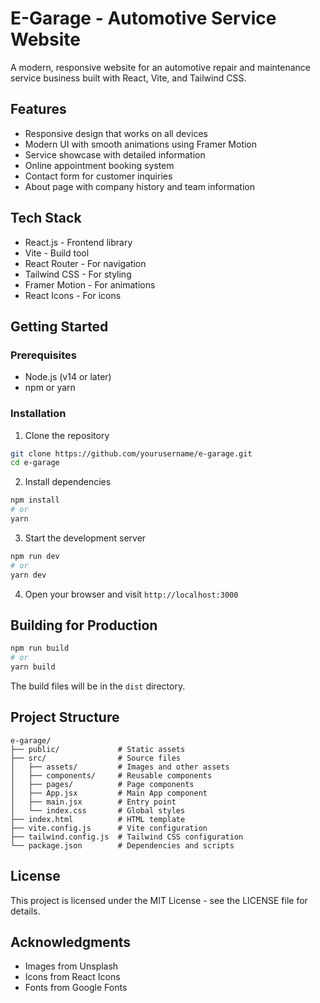 # E-Garage - Automotive Service Website

A modern, responsive website for an automotive repair and maintenance service business built with React, Vite, and Tailwind CSS.

## Features

- Responsive design that works on all devices
- Modern UI with smooth animations using Framer Motion
- Service showcase with detailed information
- Online appointment booking system
- Contact form for customer inquiries
- About page with company history and team information

## Tech Stack

- React.js - Frontend library
- Vite - Build tool
- React Router - For navigation
- Tailwind CSS - For styling
- Framer Motion - For animations
- React Icons - For icons

## Getting Started

### Prerequisites

- Node.js (v14 or later)
- npm or yarn

### Installation

1. Clone the repository
```bash
git clone https://github.com/yourusername/e-garage.git
cd e-garage
```

2. Install dependencies
```bash
npm install
# or
yarn
```

3. Start the development server
```bash
npm run dev
# or
yarn dev
```

4. Open your browser and visit `http://localhost:3000`

## Building for Production

```bash
npm run build
# or
yarn build
```

The build files will be in the `dist` directory.

## Project Structure

```
e-garage/
├── public/             # Static assets
├── src/                # Source files
│   ├── assets/         # Images and other assets
│   ├── components/     # Reusable components
│   ├── pages/          # Page components
│   ├── App.jsx         # Main App component
│   ├── main.jsx        # Entry point
│   └── index.css       # Global styles
├── index.html          # HTML template
├── vite.config.js      # Vite configuration
├── tailwind.config.js  # Tailwind CSS configuration
└── package.json        # Dependencies and scripts
```

## License

This project is licensed under the MIT License - see the LICENSE file for details.

## Acknowledgments

- Images from Unsplash
- Icons from React Icons
- Fonts from Google Fonts 